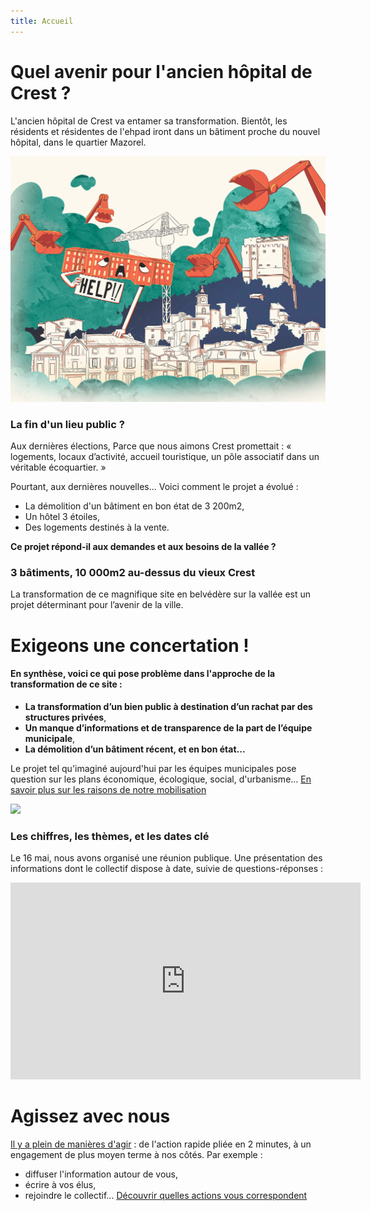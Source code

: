 ```yaml
---
title: Accueil
---
```

# Quel avenir pour l'ancien hôpital de Crest ?

L'ancien hôpital de Crest va entamer sa transformation.
Bientôt, les résidents et résidentes de l'ehpad iront dans un bâtiment proche du nouvel hôpital, dans le quartier Mazorel.

![Ce lieu, public depuis 1789, est en passe de devenir intégralement privé.](https://raw.githubusercontent.com/noeems/test-website-repo-3796/0c14a3fd4e583e51b730f33ff7b0fc9f8556c6b3/images/Collectif-hop-couverture.jpeg)

### La fin d'un lieu public ?
Aux dernières élections, Parce que nous aimons Crest promettait : « logements, locaux d’activité, accueil touristique, un pôle associatif dans un véritable écoquartier. »

Pourtant, aux dernières nouvelles... Voici comment le projet a évolué : 
- La démolition d'un bâtiment en bon état de 3 200m2,
- Un hôtel 3 étoiles,
- Des logements destinés à la vente.

**Ce projet répond-il aux demandes et aux besoins de la vallée ?**

### 3 bâtiments, 10 000m2 au-dessus du vieux Crest
La transformation de ce magnifique site en belvédère sur la vallée est un projet déterminant pour l’avenir de la ville.

# Exigeons une concertation !

#### En synthèse, voici ce qui pose problème dans l'approche de la transformation de ce site :
- **La transformation d’un bien public à destination d’un rachat par des structures privées**,
- **Un manque d’informations et de transparence de la part de l’équipe municipale**,
- **La démolition d’un bâtiment récent, et en bon état...**

Le projet tel qu'imaginé aujourd'hui par les équipes municipales pose question sur les plans économique, écologique, social, d'urbanisme...
[En savoir plus sur les raisons de notre mobilisation](http://collectifhop.fr/pourquoi%20sommes-nous%20mobilises%20-.html)

<img src="https://raw.githubusercontent.com/noeems/test-website-repo-3796/main/images/Ancien-hopital-geoportail.png">

### Les chiffres, les thèmes, et les dates clé
Le 16 mai, nous avons organisé une réunion publique. Une présentation des informations dont le collectif dispose à date, suivie de questions-réponses :
<iframe width="560" height="315" src="https://www.youtube.com/embed/ispRqygJ7-g" title="YouTube video player" frameborder="0" allow="accelerometer; autoplay; clipboard-write; encrypted-media; gyroscope; picture-in-picture; web-share" allowfullscreen></iframe>

# Agissez avec nous
[Il y a plein de manières d'agir](http://collectifhop.fr/agir%20avec%20nous.html) : de l'action rapide pliée en 2 minutes, à un engagement de plus moyen terme à nos côtés.
Par exemple : 
- diffuser l'information autour de vous, 
- écrire à vos élus,
- rejoindre le collectif...
[Découvrir quelles actions vous correspondent](http://collectifhop.fr/agir%20avec%20nous.html)